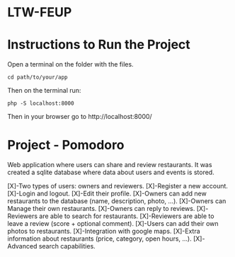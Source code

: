 # LTW-FEUP

# Instructions to Run the Project

Open a terminal on the folder with the files.

```
cd path/to/your/app
```
Then on the terminal run:

```
php -S localhost:8000
```

Then in your browser go to http://localhost:8000/

# Project - Pomodoro

Web application where users can share and review restaurants. It was created a sqlite database where data about users and events is stored.

[X]-Two types of users: owners and reviewers.
[X]-Register a new account.
[X]-Login and logout.
[X]-Edit their profile.
[X]-Owners can add new restaurants to the database (name, description, photo, …).
[X]-Owners can Manage their own restaurants.
[X]-Owners can reply to reviews.
[X]-Reviewers are able to search for restaurants.
[X]-Reviewers are able to leave a review (score + optional comment).
[X]-Users can add their own photos to restaurants.
[X]-Integration with google maps.
[X]-Extra information about restaurants (price, category, open hours, …).
[X]-Advanced search capabilities.


